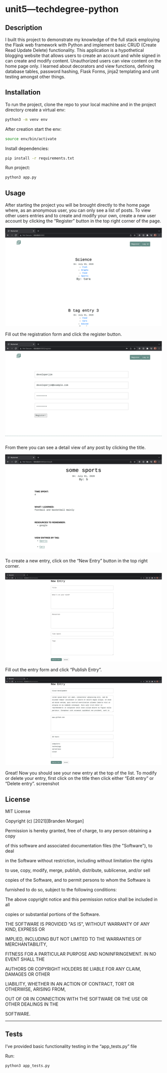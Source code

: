 # unit5—techdegree-python

## Description

I built this project to demonstrate my knowledge of the full stack employing the Flask web framework with Python and implement basic CRUD (Create Read Update Delete) functionality. This application is a hypothetical blogging website that allows users to create an account and while signed in can create and modify content. Unauthorized users can view content on the home page only. I learned about decorators and view functions, defining database tables, password hashing, Flask Forms, jinja2 templating and unit testing amongst other things.

## Installation

To run the project, clone the repo to your local machine and in the project directory create a virtual env:

```bash
python3 -m venv env
```

After creation start the env:

```bash
source env/bin/activate
```

Install dependencies:

```bash
pip install -r requirements.txt
```

Run project:

```bash
python3 app.py
```

  

## Usage

After starting the project you will be brought directly to the home page where, as an anonymous user, you can only see a list of posts. To view other users entries and to create and modify your own, create a new user account by clicking the “Register” button in the top right corner of the page. 

![Homepage](/screenshots/Home.png)

Fill out the registration form and click the register button. 

![Register](/screenshots/Registration.png)

From there you can see a detail view of any post by clicking the title. 

![Detail](/screenshots/Detail.png)

To create a new entry, click on the “New Entry” button in the top right corner. 

![Empty Entry](/screenshots/EmptyEntry.png)

Fill out the entry form and click “Publish Entry”. 

![Publish entry](/screenshots/NewEntry.png)

Great! Now you should see your new entry at the top of the list. To modify or delete your entry,  first click on the title then click either “Edit entry” or “Delete entry”. screenshot

  

## License

MIT License

Copyright (c) [2021][Branden Morgan]


Permission is hereby granted, free of charge, to any person obtaining a copy

of this software and associated documentation files (the "Software"), to deal

in the Software without restriction, including without limitation the rights

to use, copy, modify, merge, publish, distribute, sublicense, and/or sell

copies of the Software, and to permit persons to whom the Software is

furnished to do so, subject to the following conditions:

  

The above copyright notice and this permission notice shall be included in all

copies or substantial portions of the Software.

  

THE SOFTWARE IS PROVIDED "AS IS", WITHOUT WARRANTY OF ANY KIND, EXPRESS OR

IMPLIED, INCLUDING BUT NOT LIMITED TO THE WARRANTIES OF MERCHANTABILITY,

FITNESS FOR A PARTICULAR PURPOSE AND NONINFRINGEMENT. IN NO EVENT SHALL THE

AUTHORS OR COPYRIGHT HOLDERS BE LIABLE FOR ANY CLAIM, DAMAGES OR OTHER

LIABILITY, WHETHER IN AN ACTION OF CONTRACT, TORT OR OTHERWISE, ARISING FROM,

OUT OF OR IN CONNECTION WITH THE SOFTWARE OR THE USE OR OTHER DEALINGS IN THE

SOFTWARE.

---

## Tests

I’ve provided basic functionality testing in the “app_tests.py” file

Run:

```bash
python3 app_tests.py
```
